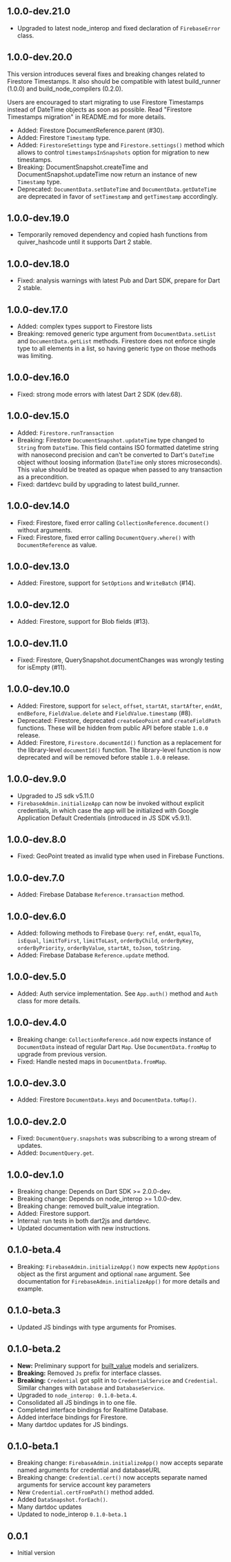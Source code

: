 ## 1.0.0-dev.21.0

- Upgraded to latest node_interop and fixed declaration of `FirebaseError` class.

## 1.0.0-dev.20.0

This version introduces several fixes and breaking changes related to Firestore Timestamps.
It also should be compatible with latest build_runner (1.0.0) and build_node_compilers (0.2.0).

Users are encouraged to start migrating to use Firestore Timestamps instead of DateTime objects
as soon as possible. Read "Firestore Timestamps migration" in README.md for more details.

- Added: Firestore DocumentReference.parent (#30).
- Added: Firestore `Timestamp` type.
- Added: `FirestoreSettings` type and `Firestore.settings()` method which allows to control
    `timestampsInSnapshots` option for migration to new timestamps.
- Breaking: DocumentSnapshot.createTime and DocumentSnapshot.updateTime now return an instance of new
    `Timestamp` type.
- Deprecated: `DocumentData.setDateTime` and `DocumentData.getDateTime` are deprecated in favor of
    `setTimestamp` and `getTimestamp` accordingly.

## 1.0.0-dev.19.0

- Temporarily removed dependency and copied hash functions from quiver_hashcode until it supports
  Dart 2 stable.

## 1.0.0-dev.18.0

- Fixed: analysis warnings with latest Pub and Dart SDK, prepare for Dart 2 stable.

## 1.0.0-dev.17.0

- Added: complex types support to Firestore lists
- Breaking: removed generic type argument from `DocumentData.setList`
  and `DocumentData.getList` methods. Firestore does not enforce single
  type to all elements in a list, so having generic type on those
  methods was limiting.

## 1.0.0-dev.16.0

- Fixed: strong mode errors with latest Dart 2 SDK (dev.68).

## 1.0.0-dev.15.0

- Added: `Firestore.runTransaction`
- Breaking: Firestore `DocumentSnapshot.updateTime` type changed to
    `String` from `DateTime`. This field contains ISO formatted datetime
    string with nanosecond precision and can't be converted to Dart's
    `DateTime` object without loosing information (`DateTime` only
    stores microseconds). This value should be treated as opaque when
    passed to any transaction as a precondition.
- Fixed: dartdevc build by upgrading to latest build_runner.

## 1.0.0-dev.14.0

- Fixed: Firestore, fixed error calling `CollectionReference.document()`
    without arguments.
- Fixed: Firestore, fixed error calling `DocumentQuery.where()` with
    `DocumentReference` as value.

## 1.0.0-dev.13.0

- Added: Firestore, support for `SetOptions` and `WriteBatch` (#14).

## 1.0.0-dev.12.0

- Added: Firestore, support for Blob fields (#13).

## 1.0.0-dev.11.0

- Fixed: Firestore, QuerySnapshot.documentChanges was wrongly testing for
    isEmpty (#11).

## 1.0.0-dev.10.0

- Added: Firestore, support for `select`, `offset`, `startAt`,
    `startAfter`, `endAt`, `endBefore`, `FieldValue.delete` and
    `FieldValue.timestamp` (#8).
- Deprecated: Firestore, deprecated `createGeoPoint` and `createFieldPath`
    functions. These will be hidden from public API before stable
    `1.0.0` release.
- Added: Firestore, `Firestore.documentId()` function as a
    replacement for the library-level `documentId()` function.
    The library-level function is now deprecated and will be removed
    before stable `1.0.0` release.

## 1.0.0-dev.9.0

- Upgraded to JS sdk v5.11.0
- `FirebaseAdmin.initializeApp` can now be invoked without explicit
  credentials, in which case the app will be initialized with Google
  Application Default Credentials (introduced in JS SDK v5.9.1).

## 1.0.0-dev.8.0

- Fixed: GeoPoint treated as invalid type when used in Firebase Functions.

## 1.0.0-dev.7.0

- Added: Firebase Database `Reference.transaction` method.

## 1.0.0-dev.6.0

- Added: following methods to Firebase `Query`: `ref`, `endAt`, `equalTo`,
  `isEqual`, `limitToFirst`, `limitToLast`, `orderByChild`, `orderByKey`,
  `orderByPriority`, `orderByValue`, `startAt`, `toJson`, `toString`.
- Added: Firebase Database `Reference.update` method.

## 1.0.0-dev.5.0

- Added: Auth service implementation. See `App.auth()` method and `Auth` class
  for more details.

## 1.0.0-dev.4.0

- Breaking change: `CollectionReference.add` now expects instance of
  `DocumentData` instead of regular Dart `Map`. Use `DocumentData.fromMap` to
  upgrade from previous version.
- Fixed: Handle nested maps in `DocumentData.fromMap`.

## 1.0.0-dev.3.0

- Added: Firestore `DocumentData.keys` and `DocumentData.toMap()`.

## 1.0.0-dev.2.0

- Fixed: `DocumentQuery.snapshots` was subscribing to a wrong stream of updates.
- Added: `DocumentQuery.get`.

## 1.0.0-dev.1.0

- Breaking change: Depends on Dart SDK >= 2.0.0-dev.
- Breaking change: Depends on node_interop >= 1.0.0-dev.
- Breaking change: removed built_value integration.
- Added: Firestore support.
- Internal: run tests in both dart2js and dartdevc.
- Updated documentation with new instructions.

## 0.1.0-beta.4

- Breaking: `FirebaseAdmin.initializeApp()` now expects new `AppOptions`
    object as the first argument and optional `name` argument. See documentation
    for `FirebaseAdmin.initializeApp()` for more details and example.

## 0.1.0-beta.3

- Updated JS bindings with type arguments for Promises.

## 0.1.0-beta.2

- **New:** Preliminary support for [built_value](https://pub.dartlang.org/packages/built_value) models and serializers.
- **Breaking:** Removed `Js` prefix for interface classes.
- **Breaking:** `Credential` got split in to `CredentialService` and
  `Credential`. Similar changes with `Database` and `DatabaseService`.
- Upgraded to `node_interop: 0.1.0-beta.4`.
- Consolidated all JS bindings in to one file.
- Completed interface bindings for Realtime Database.
- Added interface bindings for Firestore.
- Many dartdoc updates for JS bindings.

## 0.1.0-beta.1

- Breaking change: `FirebaseAdmin.initializeApp()` now accepts separate named
    arguments for credential and databaseURL
- Breaking change: `Credential.cert()` now accepts separate named arguments
    for service account key parameters
- New `Credential.certFromPath()` method added.
- Added `DataSnapshot.forEach()`.
- Many dartdoc updates
- Updated to node_interop `0.1.0-beta.1`

## 0.0.1

- Initial version
